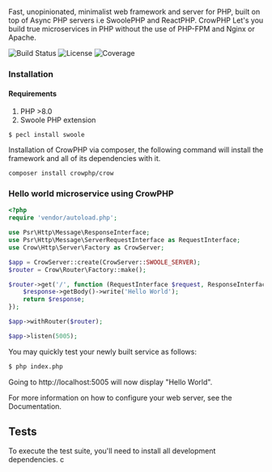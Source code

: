 Fast, unopinionated, minimalist web framework and server for PHP, built on top of Async PHP servers i.e SwoolePHP and ReactPHP. 
CrowPHP Let's you build true microservices in PHP without the use of PHP-FPM and Nginx or Apache.

![Build Status](https://github.com/crowphp/crow/workflows/build/badge.svg)
![License](https://img.shields.io/github/license/crowphp/crow)
![Coverage](https://img.shields.io/endpoint?url=https://badger.crowphp.com/coverage/master)

### Installation

#### Requirements

1. PHP >8.0
2. Swoole PHP extension

```
$ pecl install swoole
```

Installation of CrowPHP via composer, the following command will install the framework and all of its dependencies with it.

```
composer install crowphp/crow
```

### Hello world microservice using CrowPHP

```php
<?php
require 'vendor/autoload.php';

use Psr\Http\Message\ResponseInterface;
use Psr\Http\Message\ServerRequestInterface as RequestInterface;
use Crow\Http\Server\Factory as CrowServer;

$app = CrowServer::create(CrowServer::SWOOLE_SERVER);
$router = Crow\Router\Factory::make();

$router->get('/', function (RequestInterface $request, ResponseInterface $response) {
    $response->getBody()->write('Hello World');
    return $response;
});

$app->withRouter($router);

$app->listen(5005);
```
You may quickly test your newly built service as follows:
```bash
$ php index.php
```
Going to http://localhost:5005 will now display "Hello World".

For more information on how to configure your web server, see the Documentation.

## Tests
To execute the test suite, you'll need to install all development dependencies.
c
